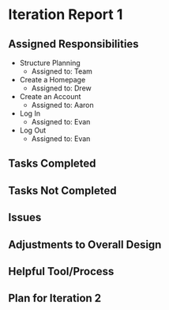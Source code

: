 # Iteration Report 1

## Assigned Responsibilities

- Structure Planning
	- Assigned to: Team
- Create a Homepage
	- Assigned to: Drew
- Create an Account
	- Assigned to: Aaron
- Log In
	- Assigned to: Evan
- Log Out
	- Assigned to: Evan
	
## Tasks Completed

## Tasks Not Completed

## Issues

## Adjustments to Overall Design

## Helpful Tool/Process

## Plan for Iteration 2